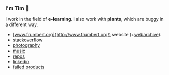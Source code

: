 ### I'm Tim 👋

I work in the field of **e-learning**. I also work with **plants**, which are buggy in a different way.

- [www.frumbert.org](http://www.frumbert.org/) website (+[webarchive](https://web.archive.org/web/2019*/http://frumbert.org)).
- [stackoverflow](https://stackoverflow.com/users/1238884/frumbert)
- [photography](https://flickr.com/photos/frumbert)
- [music](http://modarchive.org/index.php?request=view_artist_modules&query=91662)
- [repos](https://github.com/frumbert?tab=repositories)
- [linkedin](www.linkedin.com/in/tim-st-clair-au)
- [failed products](https://github.com/Coursesuite)

<!--
**frumbert/frumbert** is a ✨ _special_ ✨ repository because its `README.md` (this file) appears on your GitHub profile.

Here are some ideas to get you started:

- 🔭 I’m currently working on ...
- 🌱 I’m currently learning ...
- 👯 I’m looking to collaborate on ...
- 🤔 I’m looking for help with ...
- 💬 Ask me about ...
- 📫 How to reach me: ...
- 😄 Pronouns: ...
- ⚡ Fun fact: ...
-->
